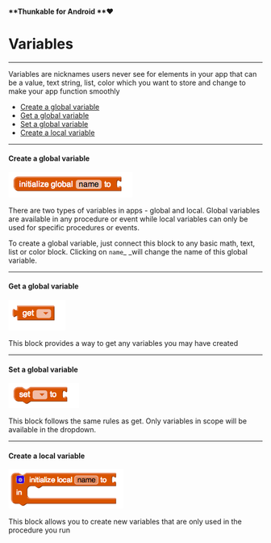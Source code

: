 #### **Thunkable for Android **❤

# Variables

---

Variables are nicknames users never see for elements in your app that can be a value, text string, list, color which you want to store and change to make your app function smoothly

* [Create a global variable](#create-global-variable)
* [Get a global variable](#get-a-global-variable)
* [Set a global variable](#set-a-global-variable)
* [Create a local variable](#create-a-local-variable)

---

#### Create a global variable

![](/assets/variable-block-1.png)

There are two types of variables in apps - global and local. Global variables are available in any procedure or event while local variables can only be used for specific procedures or events.

To create a global variable, just connect this block to any basic math, text, list or color block. Clicking on `name`_ _will change the name of this global variable. 

---

#### Get a global variable

![](/assets/variable-block-2.png)

This block provides a way to get any variables you may have created

---

#### Set a global variable

![](/assets/variable-block-3.png)

This block follows the same rules as get. Only variables in scope will be available in the dropdown.

---

#### Create a local variable

![](/assets/variable-block-4.png)

This block allows you to create new variables that are only used in the procedure you run

